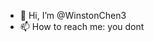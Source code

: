 - 👋 Hi, I’m @WinstonChen3
- 📫 How to reach me: you dont

<!---
WinstonChen3/WinstonChen3 is a ✨ special ✨ repository because its `README.md` (this file) appears on your GitHub profile.
You can click the Preview link to take a look at your changes.
--->
